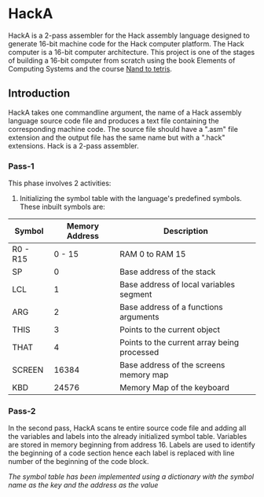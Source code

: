 # HackA

HackA is a 2-pass assembler for the Hack assembly language designed to generate 16-bit machine code for the Hack
computer platform. The Hack computer is a 16-bit computer architecture. This project is one of the stages of building a
16-bit computer from scratch using the book Elements of Computing Systems and the course
[Nand to tetris](https://www.coursera.org/learn/build-a-computer).

## Introduction

HackA takes one commandline argument, the name of a Hack assembly language source code file and produces a text file
containing the corresponding machine code. The source file should have a ".asm" file extension and the output file has 
the same name but with a ".hack" extensions.
Hack is a 2-pass assembler.
### Pass-1
This phase involves 2 activities:

1. Initializing the symbol table with the language's predefined symbols. These inbuilt symbols are:

| Symbol   | Memory Address | Description                                 |
|----------|----------------|---------------------------------------------|
 | R0 - R15 | 0 - 15         | RAM 0 to RAM 15                             |
 | SP       | 0              | Base address of the stack                   |
 | LCL      | 1              | Base address of  local variables segment    |
 | ARG      | 2              | Base address of a functions arguments       |
 | THIS     | 3              | Points to the current object                |
 | THAT     | 4              | Points to the current array being processed |
 | SCREEN   | 16384          | Base address of the screens memory map      |
 | KBD      | 24576          | Memory Map of the keyboard                  |


### Pass-2

In the second pass, HackA scans te entire source code file and adding all the variables and labels into the already 
initialized symbol table. Variables are stored in memory beginning from address 16. Labels are used to identify the 
beginning of a code section hence each label is replaced with line number of the beginning of the code block.


  *The symbol table has been implemented using a dictionary with the symbol name as the key and the address as the value*



  
